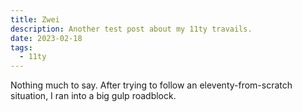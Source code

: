 ```yaml
---
title: Zwei
description: Another test post about my 11ty travails.
date: 2023-02-18
tags:
  - 11ty
---
```

Nothing much to say. After trying to follow an eleventy-from-scratch situation, I ran into a big gulp roadblock.